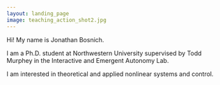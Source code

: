 ```yaml
---
layout: landing_page
image: teaching_action_shot2.jpg
---
```


Hi! My name is Jonathan Bosnich.

I am a Ph.D. student at Northwestern University supervised by Todd Murphey in the Interactive and Emergent Autonomy Lab.

I am interested in theoretical and applied nonlinear systems and control.